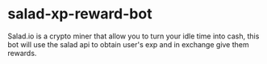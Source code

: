 # salad-xp-reward-bot
Salad.io is a crypto miner that allow you to turn your idle time into cash, this bot will use the salad api to obtain user's exp and in exchange give them rewards.
